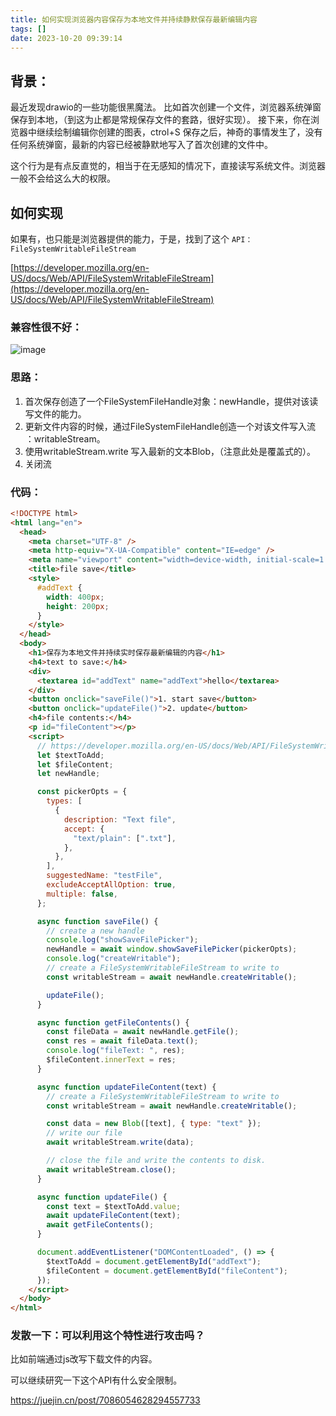 ```yaml
---
title: 如何实现浏览器内容保存为本地文件并持续静默保存最新编辑内容
tags: []
date: 2023-10-20 09:39:14
---
```


## 背景：

最近发现drawio的一些功能很黑魔法。
比如首次创建一个文件，浏览器系统弹窗保存到本地，（到这为止都是常规保存文件的套路，很好实现）。
接下来，你在浏览器中继续绘制编辑你创建的图表，ctrol+S 保存之后，神奇的事情发生了，没有任何系统弹窗，最新的内容已经被静默地写入了首次创建的文件中。

这个行为是有点反直觉的，相当于在无感知的情况下，直接读写系统文件。浏览器一般不会给这么大的权限。

## 如何实现

如果有，也只能是浏览器提供的能力，于是，找到了这个 `API： FileSystemWritableFileStream`

[https://developer.mozilla.org/en-US/docs/Web/API/FileSystemWritableFileStream](https://developer.mozilla.org/en-US/docs/Web/API/FileSystemWritableFileStream)

### 兼容性很不好：
![image](https://user-images.githubusercontent.com/9689442/178710146-4fc3067c-ed45-410f-855d-baa8d243dd1d.png)


### 思路：
1. 首次保存创造了一个FileSystemFileHandle对象：newHandle，提供对该读写文件的能力。
2. 更新文件内容的时候，通过FileSystemFileHandle创造一个对该文件写入流 ：writableStream。
3. 使用writableStream.write 写入最新的文本Blob，（注意此处是覆盖式的）。
4. 关闭流

###  代码：
```html
<!DOCTYPE html>
<html lang="en">
  <head>
    <meta charset="UTF-8" />
    <meta http-equiv="X-UA-Compatible" content="IE=edge" />
    <meta name="viewport" content="width=device-width, initial-scale=1.0" />
    <title>file save</title>
    <style>
      #addText {
        width: 400px;
        height: 200px;
      }
    </style>
  </head>
  <body>
    <h1>保存为本地文件并持续实时保存最新编辑的内容</h1>
    <h4>text to save:</h4>
    <div>
      <textarea id="addText" name="addText">hello</textarea>
    </div>
    <button onclick="saveFile()">1. start save</button>
    <button onclick="updateFile()">2. update</button>
    <h4>file contents:</h4>
    <p id="fileContent"></p>
    <script>
      // https://developer.mozilla.org/en-US/docs/Web/API/FileSystemWritableFileStream
      let $textToAdd;
      let $fileContent;
      let newHandle;

      const pickerOpts = {
        types: [
          {
            description: "Text file",
            accept: {
              "text/plain": [".txt"],
            },
          },
        ],
        suggestedName: "testFile",
        excludeAcceptAllOption: true,
        multiple: false,
      };

      async function saveFile() {
        // create a new handle
        console.log("showSaveFilePicker");
        newHandle = await window.showSaveFilePicker(pickerOpts);
        console.log("createWritable");
        // create a FileSystemWritableFileStream to write to
        const writableStream = await newHandle.createWritable();

        updateFile();
      }

      async function getFileContents() {
        const fileData = await newHandle.getFile();
        const res = await fileData.text();
        console.log("fileText: ", res);
        $fileContent.innerText = res;
      }

      async function updateFileContent(text) {
        // create a FileSystemWritableFileStream to write to
        const writableStream = await newHandle.createWritable();

        const data = new Blob([text], { type: "text" });
        // write our file
        await writableStream.write(data);

        // close the file and write the contents to disk.
        await writableStream.close();
      }

      async function updateFile() {
        const text = $textToAdd.value;
        await updateFileContent(text);
        await getFileContents();
      }

      document.addEventListener("DOMContentLoaded", () => {
        $textToAdd = document.getElementById("addText");
        $fileContent = document.getElementById("fileContent");
      });
    </script>
  </body>
</html>
```


### 发散一下：可以利用这个特性进行攻击吗？

比如前端通过js改写下载文件的内容。

可以继续研究一下这个API有什么安全限制。
https://juejin.cn/post/7086054628294557733